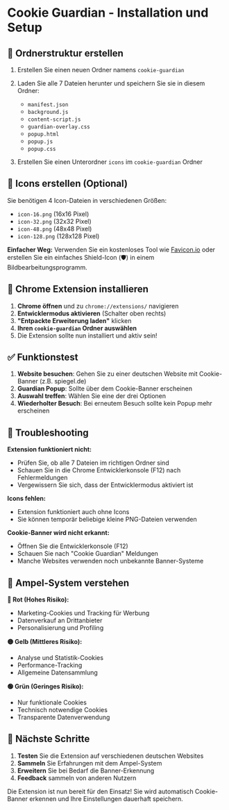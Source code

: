 # Cookie Guardian - Installation und Setup

## 📁 Ordnerstruktur erstellen

1. Erstellen Sie einen neuen Ordner namens `cookie-guardian`
2. Laden Sie alle 7 Dateien herunter und speichern Sie sie in diesem Ordner:
   - `manifest.json`
   - `background.js`
   - `content-script.js`
   - `guardian-overlay.css`
   - `popup.html`
   - `popup.js`
   - `popup.css`

3. Erstellen Sie einen Unterordner `icons` im `cookie-guardian` Ordner

## 🎨 Icons erstellen (Optional)

Sie benötigen 4 Icon-Dateien in verschiedenen Größen:
- `icon-16.png` (16x16 Pixel)
- `icon-32.png` (32x32 Pixel)
- `icon-48.png` (48x48 Pixel)
- `icon-128.png` (128x128 Pixel)

**Einfacher Weg:** Verwenden Sie ein kostenloses Tool wie [Favicon.io](https://favicon.io/) oder erstellen Sie ein einfaches Shield-Icon (🛡️) in einem Bildbearbeitungsprogramm.

## 🚀 Chrome Extension installieren

1. **Chrome öffnen** und zu `chrome://extensions/` navigieren
2. **Entwicklermodus aktivieren** (Schalter oben rechts)
3. **"Entpackte Erweiterung laden"** klicken
4. **Ihren `cookie-guardian` Ordner auswählen**
5. Die Extension sollte nun installiert und aktiv sein!

## ✅ Funktionstest

1. **Website besuchen**: Gehen Sie zu einer deutschen Website mit Cookie-Banner (z.B. spiegel.de)
2. **Guardian Popup**: Sollte über dem Cookie-Banner erscheinen
3. **Auswahl treffen**: Wählen Sie eine der drei Optionen
4. **Wiederholter Besuch**: Bei erneutem Besuch sollte kein Popup mehr erscheinen

## 🔧 Troubleshooting

**Extension funktioniert nicht:**
- Prüfen Sie, ob alle 7 Dateien im richtigen Ordner sind
- Schauen Sie in die Chrome Entwicklerkonsole (F12) nach Fehlermeldungen
- Vergewissern Sie sich, dass der Entwicklermodus aktiviert ist

**Icons fehlen:**
- Extension funktioniert auch ohne Icons
- Sie können temporär beliebige kleine PNG-Dateien verwenden

**Cookie-Banner wird nicht erkannt:**
- Öffnen Sie die Entwicklerkonsole (F12)
- Schauen Sie nach "Cookie Guardian" Meldungen
- Manche Websites verwenden noch unbekannte Banner-Systeme

## 📱 Ampel-System verstehen

**🔴 Rot (Hohes Risiko):**
- Marketing-Cookies und Tracking für Werbung
- Datenverkauf an Drittanbieter
- Personalisierung und Profiling

**🟡 Gelb (Mittleres Risiko):**
- Analyse und Statistik-Cookies
- Performance-Tracking
- Allgemeine Datensammlung

**🟢 Grün (Geringes Risiko):**
- Nur funktionale Cookies
- Technisch notwendige Cookies
- Transparente Datenverwendung

## 🎯 Nächste Schritte

1. **Testen** Sie die Extension auf verschiedenen deutschen Websites
2. **Sammeln** Sie Erfahrungen mit dem Ampel-System
3. **Erweitern** Sie bei Bedarf die Banner-Erkennung
4. **Feedback** sammeln von anderen Nutzern

Die Extension ist nun bereit für den Einsatz! Sie wird automatisch Cookie-Banner erkennen und Ihre Einstellungen dauerhaft speichern.